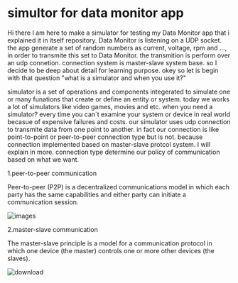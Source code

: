 # simultor for data monitor app
Hi there
I am here to make a simulator for testing my Data Monitor app that i explained it in itself repository.
Data Monitor is listening on a UDP socket. the app generate a set of random numbers as current, voltage, rpm and ..., in order to transmite this set to Data Monitor.
the transmition is perform over an udp connetion. connection system is master-slave system base.
so I decide to be deep about detail for learning purpose.
okey so let is begin with that question "what is a simulator and when you use it?"

simulator is a set of operations and components integerated to simulate one or many funations that create or define an entity or system.
today we works a lot of simulators like video games, movies and etc.
when you need a simulator? every time you can`t examine your system or device in real world becasue of expensive failures and costs. 
our simulator uses udp connection to transmite data from one point to another. in fact our connection is like point-to-point or peer-to-peer connection type but is not.
because connection implemented based on master-slave protcol system. I will explain in more.
connection type determine our policy of communication based on what we want.

1.peer-to-peer communication

Peer-to-peer (P2P) is a decentralized communications model in which each party has the same capabilities and either party can initiate a communication session.

![images](https://github.com/neji78/udp_transmission_simulator_qt_widget/assets/91015552/698a0774-f7ad-418f-990f-1f09f9022b93)

2.master-slave communication

The master-slave principle is a model for a communication protocol in which one device (the master) controls one or more other devices (the slaves).

![download](https://github.com/neji78/udp_transmission_simulator_qt_widget/assets/91015552/b541b22b-461c-49d9-bdcf-a1500a0bf534)
